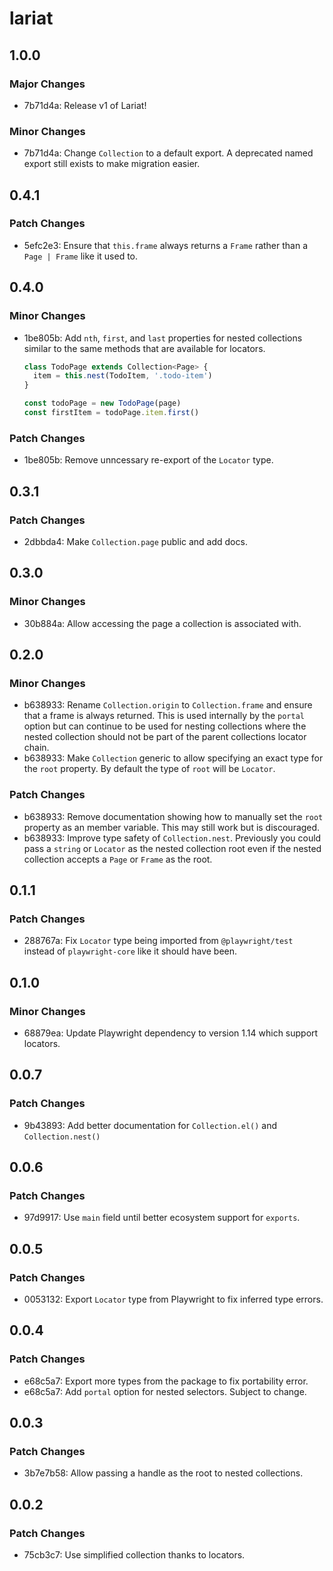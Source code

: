 # lariat

## 1.0.0

### Major Changes

- 7b71d4a: Release v1 of Lariat!

### Minor Changes

- 7b71d4a: Change `Collection` to a default export. A deprecated named export still exists to make migration easier.

## 0.4.1

### Patch Changes

- 5efc2e3: Ensure that `this.frame` always returns a `Frame` rather than a `Page | Frame` like it used to.

## 0.4.0

### Minor Changes

- 1be805b: Add `nth`, `first`, and `last` properties for nested collections similar to the same methods that are available for locators.

  ```ts
  class TodoPage extends Collection<Page> {
    item = this.nest(TodoItem, '.todo-item')
  }

  const todoPage = new TodoPage(page)
  const firstItem = todoPage.item.first()
  ```

### Patch Changes

- 1be805b: Remove unncessary re-export of the `Locator` type.

## 0.3.1

### Patch Changes

- 2dbbda4: Make `Collection.page` public and add docs.

## 0.3.0

### Minor Changes

- 30b884a: Allow accessing the page a collection is associated with.

## 0.2.0

### Minor Changes

- b638933: Rename `Collection.origin` to `Collection.frame` and ensure that a frame is always returned. This is used internally by the `portal` option but can continue to be used for nesting collections where the nested collection should not be part of the parent collections locator chain.
- b638933: Make `Collection` generic to allow specifying an exact type for the `root` property. By default the type of `root` will be `Locator`.

### Patch Changes

- b638933: Remove documentation showing how to manually set the `root` property as an member variable. This may still work but is discouraged.
- b638933: Improve type safety of `Collection.nest`. Previously you could pass a `string` or `Locator` as the nested collection root even if the nested collection accepts a `Page` or `Frame` as the root.

## 0.1.1

### Patch Changes

- 288767a: Fix `Locator` type being imported from `@playwright/test` instead of `playwright-core` like it should have been.

## 0.1.0

### Minor Changes

- 68879ea: Update Playwright dependency to version 1.14 which support locators.

## 0.0.7

### Patch Changes

- 9b43893: Add better documentation for `Collection.el()` and `Collection.nest()`

## 0.0.6

### Patch Changes

- 97d9917: Use `main` field until better ecosystem support for `exports`.

## 0.0.5

### Patch Changes

- 0053132: Export `Locator` type from Playwright to fix inferred type errors.

## 0.0.4

### Patch Changes

- e68c5a7: Export more types from the package to fix portability error.
- e68c5a7: Add `portal` option for nested selectors. Subject to change.

## 0.0.3

### Patch Changes

- 3b7e7b58: Allow passing a handle as the root to nested collections.

## 0.0.2

### Patch Changes

- 75cb3c7: Use simplified collection thanks to locators.
